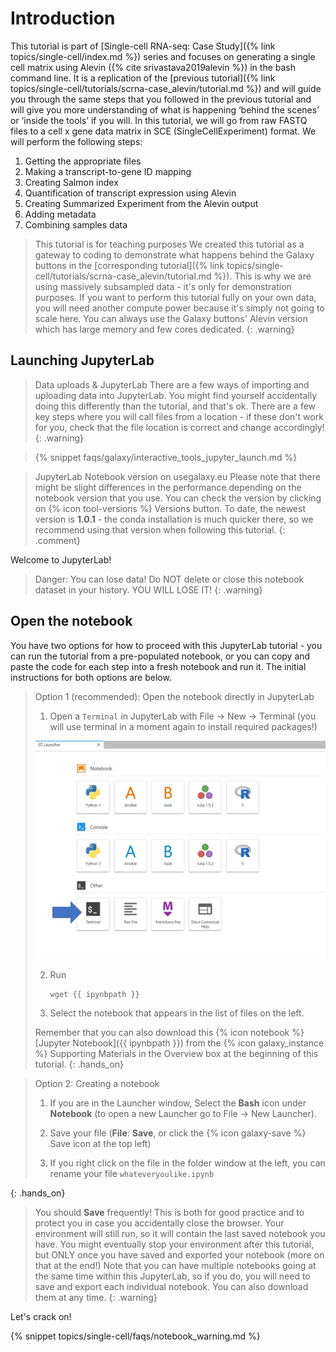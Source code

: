 # Introduction 

This tutorial is part of [Single-cell RNA-seq: Case Study]({% link topics/single-cell/index.md %}) series and focuses on generating a single cell matrix using Alevin ({% cite srivastava2019alevin %}) in the bash command line. It is a replication of the [previous tutorial]({% link topics/single-cell/tutorials/scrna-case_alevin/tutorial.md %}) and will guide you through the same steps that you followed in the previous tutorial and will give you more understanding of what is happening ‘behind the scenes’ or ‘inside the tools’ if you will.
In this tutorial, we will go from raw FASTQ files to a cell x gene data matrix in SCE (SingleCellExperiment) format. We will perform the following steps:
1.	Getting the appropriate files
2.	Making a transcript-to-gene ID mapping
3.	Creating Salmon index
4.	Quantification of transcript expression using Alevin
5.	Creating Summarized Experiment from the Alevin output
6.	Adding metadata
7.	Combining samples data

> <warning-title>This tutorial is for teaching purposes</warning-title>
> We created this tutorial as a gateway to coding to demonstrate what happens behind the Galaxy buttons in the [corresponding tutorial]({% link topics/single-cell/tutorials/scrna-case_alevin/tutorial.md %}). This is why we are using massively subsampled data - it's only for demonstration purposes. If you want to perform this tutorial fully on your own data, you will need another compute power because it's simply not going to scale here. You can always use the Galaxy buttons' Alevin version which has large memory and few cores dedicated.
{: .warning}


## Launching JupyterLab

> <warning-title>Data uploads & JupyterLab</warning-title>
> There are a few ways of importing and uploading data into JupyterLab. You might find yourself accidentally doing this differently than the tutorial, and that's ok. There are a few key steps where you will call files from a location - if these don't work for you, check that the file location is correct and change accordingly!
{: .warning}

> {% snippet faqs/galaxy/interactive_tools_jupyter_launch.md %}

> <comment-title>JupyterLab Notebook version on usegalaxy.eu</comment-title>
> Please note that there might be slight differences in the performance depending on the notebook version that you use. You can check the version by clicking on {% icon tool-versions %} Versions button.
> To date, the newest version is **1.0.1** - the conda installation is much quicker there, so we recommend using that version when following this tutorial. 
{: .comment}

Welcome to JupyterLab!

> <warning-title>Danger: You can lose data!</warning-title>
> Do NOT delete or close this notebook dataset in your history. YOU WILL LOSE IT!
{: .warning}

## Open the notebook

You have two options for how to proceed with this JupyterLab tutorial - you can run the tutorial from a pre-populated notebook, or you can copy and paste the code for each step into a fresh notebook and run it. The initial instructions for both options are below.

> <hands-on-title>Option 1 (recommended): Open the notebook directly in JupyterLab</hands-on-title>
>
> 1. Open a `Terminal` in JupyterLab with File -> New -> Terminal (you will use terminal in a moment again to install required packages!)
>
>   ![Screenshot of the Launcher tab with an arrow indicating where to find Terminal.](../../images/scrna-casestudy-monocle/terminal_choose.jpg "This is how the Launcher tab looks like and where you can find Terminal.")
>
> 2. Run
>    ```
>    wget {{ ipynbpath }}
>    ```
>
> 3. Select the notebook that appears in the list of files on the left.
>
>
> Remember that you can also download this {% icon notebook %} [Jupyter Notebook]({{ ipynbpath }}) from the {% icon galaxy_instance %} Supporting Materials in the Overview box at the beginning of this tutorial.
{: .hands_on}

> <hands-on-title>Option 2: Creating a notebook</hands-on-title>
>
> 1. If you are in the Launcher window, Select the **Bash** icon under **Notebook** (to open a new Launcher go to File -> New Launcher).
>
> 2. Save your file (**File**: **Save**, or click the {% icon galaxy-save %} Save icon at the top left)
>
> 3. If you right click on the file in the folder window at the left, you can rename your file `whateveryoulike.ipynb`
>
{: .hands_on}

> <warning-title>You should <b>Save</b> frequently!</warning-title>
> This is both for good practice and to protect you in case you accidentally close the browser. Your environment will still run, so it will contain the last saved notebook you have. You might eventually stop your environment after this tutorial, but ONLY once you have saved and exported your notebook (more on that at the end!) Note that you can have multiple notebooks going at the same time within this JupyterLab, so if you do, you will need to save and export each individual notebook. You can also download them at any time.
{: .warning}

Let's crack on!

{% snippet topics/single-cell/faqs/notebook_warning.md %}

<!---
we don't need the following anymore - introduced more optimised installation directly from the notebook
## Installation
Before we start working on the tutorial notebook, we need to install required packages.
><hands-on-title>Installing the packages</hands-on-title>
>
> 1. Navigate back to the `Terminal` (if you haven't opened it yet, just go to File -> New -> Terminal)
> 2. In the Terminal tab open, write the following, one line at a time:
> ```
>conda install -y -c conda-forge -c bioconda bioconductor-tximeta                    # install this first to avoid problem with re-installation of rtracklayer
>```
>```
>conda install -y -c conda-forge -c bioconda atlas-gene-annotation-manipulation        
>```
>```
>conda install -y -c conda-forge -c bioconda bioconductor-dropletutils
>```
>
{: .hands_on}
Installation might take a long while, so in the meantime, when it's running, you can open the notebook and follow the rest of this tutorial there!
-->
